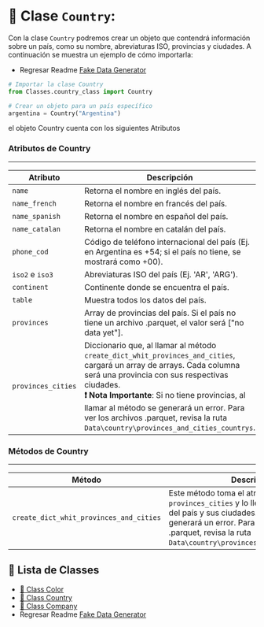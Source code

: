 # 📕 Clase `Country`:

Con la clase `Country` podremos crear un objeto que contendrá información sobre un país, como su nombre, abreviaturas ISO, provincias y ciudades. A continuación se muestra un ejemplo de cómo importarla:

- Regresar Readme [Fake Data Generator](../../../../README_es.md)

```python
# Importar la clase Country
from Classes.country_class import Country

# Crear un objeto para un país específico
argentina = Country("Argentina")
```
el objeto Country cuenta con los siguientes Atributos

 ### **Atributos de Country**
---
| Atributo             | Descripción                                                                                                      |
|----------------------|------------------------------------------------------------------------------------------------------------------|
| `name`               | Retorna el nombre en inglés del país.                                                                            |
| `name_french`        | Retorna el nombre en francés del país.                                                                           |
| `name_spanish`       | Retorna el nombre en español del país.                                                                          |
| `name_catalan`       | Retorna el nombre en catalán del país.                                                                          |
| `phone_cod`          | Código de teléfono internacional del país (Ej. en Argentina es +54; si el país no tiene, se mostrará como +00). |
| `iso2` e `iso3`      | Abreviaturas ISO del país (Ej. 'AR', 'ARG').                                                                    |
| `continent`          | Continente donde se encuentra el país.                                                                          |
| `table`              | Muestra todos los datos del país.                                                                               |
| `provinces`          | Array de provincias del país. Si el país no tiene un archivo .parquet, el valor será ["no data yet"].            |
| `provinces_cities`   | Diccionario que, al llamar al método `create_dict_whit_provinces_and_cities`, cargará un array de arrays. Cada columna será una provincia con sus respectivas ciudades. <br> **❗ Nota Importante**: Si no tiene provincias, al llamar al método se generará un error. Para ver los archivos .parquet, revisa la ruta `Data\country\provinces_and_cities_countrys`. |

### **Métodos de Country**
---
| Método                               | Descripción                                                                                           |
|--------------------------------------|-------------------------------------------------------------------------------------------------------|
| `create_dict_whit_provinces_and_cities` | Este método toma el atributo `provinces_cities` y lo llena con las provincias del país y sus ciudades. Si no hay provincias, generará un error. Para ver los archivos .parquet, revisa la ruta `Data\country\provinces_and_cities_countrys`. |

## 📕 Lista de Classes

- [📕 Class Color](Color.md)
- [📕 Class Country](country.md)
- [📕 Class Company](Company.md)
- Regresar Readme [Fake Data Generator](../../../../README_es.md)